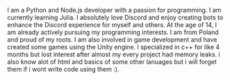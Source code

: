 I am a Python and Node.js developer with a passion for programming. I am currently learning Julia.
I absolutely love Discord and enjoy creating bots to enhance the Discord experience for myself and others.
At the age of 14, I am already actively pursuing my programming interests. I am from Poland and proud of my roots.
I am also involved in game development and have created some games using the Unity engine.
I specialized in c++ for like 4 months but lost interest after almost my every project had memory leaks.
i also know alot of html and basics of some other lanuages but i will forget them if i wont write code using them :).


 
